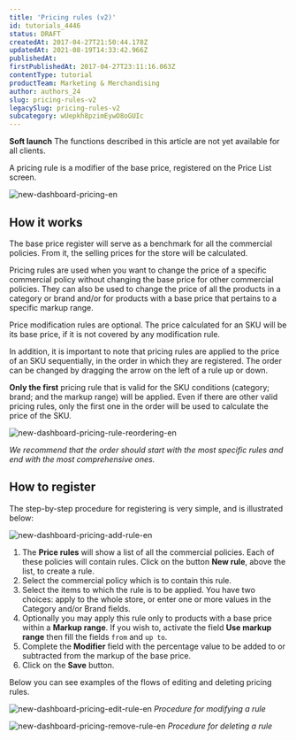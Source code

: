 ```yaml
---
title: 'Pricing rules (v2)'
id: tutorials_4446
status: DRAFT
createdAt: 2017-04-27T21:50:44.178Z
updatedAt: 2021-08-19T14:33:42.966Z
publishedAt: 
firstPublishedAt: 2017-04-27T23:11:16.063Z
contentType: tutorial
productTeam: Marketing & Merchandising
author: authors_24
slug: pricing-rules-v2
legacySlug: pricing-rules-v2
subcategory: wUepkh8pzimEywO8oGUIc
---
```


**Soft launch**
The functions described in this article are not yet available for all clients.

A pricing rule is a modifier of the base price, registered on the Price List screen.

![new-dashboard-pricing-en](//images.contentful.com/alneenqid6w5/3OrKTf9XKE0WEAw2IW2Mae/696d2244b31a1858f42b48a88af9d780/new-dashboard-pricing-en.gif)

## How it works

The base price register will serve as a benchmark for all the commercial policies. From it, the selling prices for the store will be calculated.

Pricing rules are used when you want to change the price of a specific commercial policy without changing the base price for other commercial policies. They can also be used to change the price of all the products in a category or brand and/or for products with a base price that pertains to a specific markup range.
 
Price modification rules are optional. The price calculated for an SKU will be its base price, if it is not covered by any modification rule.

In addition, it is important to note that pricing rules are applied to the price of an SKU sequentially, in the order in which they are registered. The order can be changed by dragging the arrow on the left of a rule up or down. 

**Only the first** pricing rule that is valid for the SKU conditions (category; brand; and the markup range) will be applied. Even if there are other valid pricing rules, only the first one in the order will be used to calculate the price of the SKU.

![new-dashboard-pricing-rule-reordering-en](//images.contentful.com/alneenqid6w5/4E63yq87du4wWaCkMwwIyi/1d547309fe17e23ee260448d895e4176/new-dashboard-pricing-rule-reordering-en.gif)

_We recommend that the order should start with the most specific rules and end with the most comprehensive ones._

## How to register

The step-by-step procedure for registering is very simple, and is illustrated below:

![new-dashboard-pricing-add-rule-en](//images.contentful.com/alneenqid6w5/4pswVlLUXeuaqUESyakQwo/749e46b278c883e95f4f41b03b4328d1/new-dashboard-pricing-add-rule-en.gif)

1. The **Price rules** will show a list of all the commercial policies. Each of these policies will contain rules. Click on the button **New rule**, above the list, to create a rule.
2. Select the commercial policy which is to contain this rule.
3. Select the items to which the rule is to be applied. You have two choices: apply to the whole store, or enter one or more values in the Category and/or Brand fields.
4. Optionally you may apply this rule only to products with a base price within a **Markup range**. If you wish to, activate the field **Use markup range** then fill the fields `from` and `up to`.
5. Complete the **Modifier** field with the percentage value to be added to or subtracted from the markup of the base price.
5. Click on the **Save** button.

Below you can see examples of the flows of editing and deleting pricing rules. 

![new-dashboard-pricing-edit-rule-en](//images.contentful.com/alneenqid6w5/3N1ZqQ2bSww8wmYAs84yeS/998ade54241f0544b88840d0577898e4/new-dashboard-pricing-edit-rule-en.gif)
_Procedure for modifying a rule_

![new-dashboard-pricing-remove-rule-en](//images.contentful.com/alneenqid6w5/1oA1m0LkgI6uIeaYquoCIA/4e34d4baefd7bc3c31170701d5101bf8/new-dashboard-pricing-remove-rule-en.gif)
_Procedure for deleting a rule_
